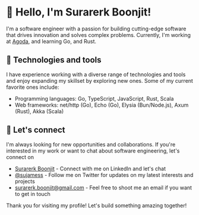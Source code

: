 # 👋 Hello, I'm Surarerk Boonjit!
I'm a software engineer with a passion for building cutting-edge software that drives innovation and solves complex problems. Currently, I'm working at [Agoda](https://www.agoda.com), and learning Go, and Rust.

## 🔧 Technologies and tools
I have experience working with a diverse range of technologies and tools and enjoy expanding my skillset by exploring new ones. Some of my current favorite ones include:
- Programming languages: Go, TypeScript, JavaScript, Rust, Scala
- Web frameworks: net/http (Go), Echo (Go), Elysia (Bun/Node.js), Axum (Rust), Akka (Scala)

## 💬 Let's connect
I'm always looking for new opportunities and collaborations. If you're interested in my work or want to chat about software engineering, let's connect on
- [Surarerk Boonjit](https://www.linkedin.com/in/surarerk-boonjit/) - Connect with me on LinkedIn and let's chat
- [@sujamess](https://twitter.com/sujamess) - Follow me on Twitter for updates on my latest interests and projects
- [surarerk.boonjit@gmail.com](mailto:surarerk.boonjit@gmail.com) - Feel free to shoot me an email if you want to get in touch

Thank you for visiting my profile! Let's build something amazing together!
